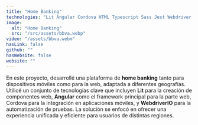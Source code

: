 ```yaml
---
title: "Home Banking"
technologies: "Lit Angular Cordova HTML Typescript Sass Jest Webdriver Selenium Cucumber"
image:
  alt: "Home Banking"
  src: "/src/assets/bbva.webp"
video: "/assets/bbva.webm"
hasLink: false
github: ""
hasWebsite: false
website: ""
---
```

En este proyecto, desarrollé una plataforma de **home banking** tanto para dispositivos móviles como para la web, adaptada a diferentes geografías. Utilicé un conjunto de tecnologías clave que incluyen **Lit** para la creación de componentes web, **Angular** como el framework principal para la parte web, Cordova para la integración en aplicaciones móviles, y **WebdriverIO** para la automatización de pruebas. La solución se enfocó en ofrecer una experiencia unificada y eficiente para usuarios de distintas regiones.
